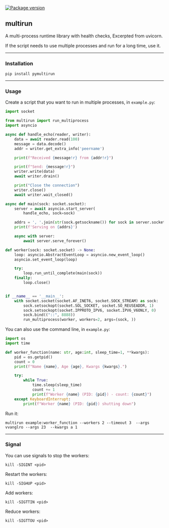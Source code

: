 [![Package version](https://badge.fury.io/py/pymultirun.svg)](https://pypi.python.org/pypi/pymultirun)

## multirun
A multi-process runtime library with health checks, Excerpted from uvicorn.

If the script needs to use multiple processes and run for a long time, use it.

---

### Installation
```shell
pip install pymultirun
```

---

### Usage
Create a script that you want to run in multiple processes, in `example.py`:
```python
import socket

from multirun import run_multiprocess
import asyncio

async def handle_echo(reader, writer):
    data = await reader.read(100)
    message = data.decode()
    addr = writer.get_extra_info('peername')

    print(f"Received {message!r} from {addr!r}")

    print(f"Send: {message!r}")
    writer.write(data)
    await writer.drain()

    print("Close the connection")
    writer.close()
    await writer.wait_closed()

async def main(sock: socket.socket):
    server = await asyncio.start_server(
        handle_echo, sock=sock)

    addrs = ', '.join(str(sock.getsockname()) for sock in server.sockets)
    print(f'Serving on {addrs}')

    async with server:
        await server.serve_forever()

def worker(sock: socket.socket) -> None:
    loop: asyncio.AbstractEventLoop = asyncio.new_event_loop()
    asyncio.set_event_loop(loop)

    try:
        loop.run_until_complete(main(sock))
    finally:
        loop.close()


if __name__ == '__main__':
    with socket.socket(socket.AF_INET6, socket.SOCK_STREAM) as sock:
        sock.setsockopt(socket.SOL_SOCKET, socket.SO_REUSEADDR, 1)
        sock.setsockopt(socket.IPPROTO_IPV6, socket.IPV6_V6ONLY, 0)
        sock.bind(("::", 8888))
        run_multiprocess(worker, workers=2, args=(sock, ))
```
You can also use the command line, in `example.py`:
```python
import os
import time

def worker_function(name: str, age:int, sleep_time=1, **kwargs):
    pid = os.getpid()
    count = 0
    print(f"Name {name}, Age {age}, Kwargs {kwargs}.")

    try:
        while True:
            time.sleep(sleep_time)
            count += 1
            print(f"Worker {name} (PID: {pid}) - count: {count}")
    except KeyboardInterrupt:
        print(f"Worker {name} (PID: {pid}) shutting down")
```
Run it:
```shell
multirun example:worker_function --workers 2 --timeout 3  --args vvanglro --args 23  --kwargs a 1 
```

---

### Signal

You can use signals to stop the workers:

```shell
kill -SIGINT <pid>
```

Restart the workers:
```shell
kill -SIGHUP <pid>
```

Add workers:
```shell
kill -SIGTTIN <pid>
```

Reduce workers:
```shell
kill -SIGTTOU <pid>
```
